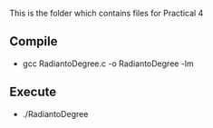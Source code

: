 This is the folder which contains files for Practical 4

## Compile

* gcc RadiantoDegree.c -o RadiantoDegree -lm

## Execute

* ./RadiantoDegree
